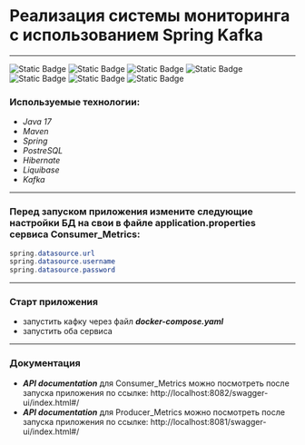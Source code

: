 # Реализация системы мониторинга с использованием Spring Kafka

_______
![Static Badge](https://img.shields.io/badge/Java-red)
![Static Badge](https://img.shields.io/badge/Maven-blue)
![Static Badge](https://img.shields.io/badge/Spring-green)
![Static Badge](https://img.shields.io/badge/PostreSQL-%20blue)
![Static Badge](https://img.shields.io/badge/Hibernate-tan)
![Static Badge](https://img.shields.io/badge/Liquibase-blue)
![Static Badge](https://img.shields.io/badge/Kafka-brown)




### Используемые технологии:
+ *Java 17*
+ *Maven*
+ *Spring*
+ *PostreSQL*
+ *Hibernate*
+ *Liquibase*
+ *Kafka*

_________

### Перед запуском приложения измените следующие настройки БД на свои в файле application.properties сервиса Consumer_Metrics:

```java
spring.datasource.url
spring.datasource.username
spring.datasource.password
```

____
### Старт приложения

+ запустить кафку через файл ***docker-compose.yaml***
+ запустить оба сервиса

_____
### Документация
+ ***API documentation*** для Consumer_Metrics можно посмотреть после запуска приложения по ссылке: http://localhost:8082/swagger-ui/index.html#/
+ ***API documentation*** для Producer_Metrics можно посмотреть после запуска приложения по ссылке: http://localhost:8081/swagger-ui/index.html#/
